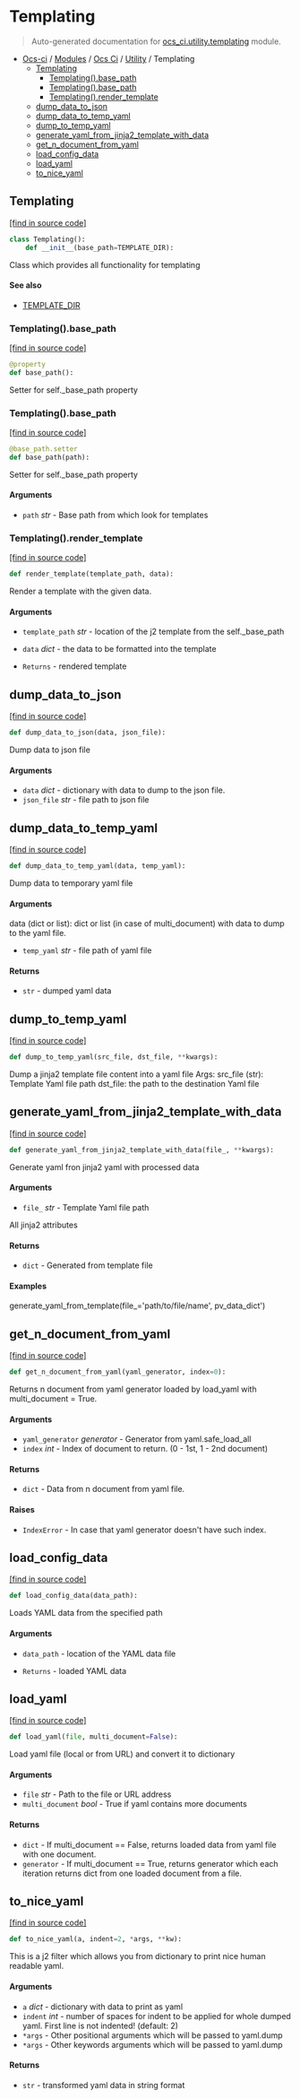 # Templating

> Auto-generated documentation for [ocs_ci.utility.templating](https://github.com/gklein/ocs-ci/blob/master/ocs_ci/utility/templating.py) module.

- [Ocs-ci](../../README.md#ocs-ci) / [Modules](../../MODULES.md#ocs-ci-modules) / [Ocs Ci](../index.md#ocs-ci) / [Utility](index.md#utility) / Templating
    - [Templating](#templating)
        - [Templating().base_path](#templatingbase_path)
        - [Templating().base_path](#templatingbase_path)
        - [Templating().render_template](#templatingrender_template)
    - [dump_data_to_json](#dump_data_to_json)
    - [dump_data_to_temp_yaml](#dump_data_to_temp_yaml)
    - [dump_to_temp_yaml](#dump_to_temp_yaml)
    - [generate_yaml_from_jinja2_template_with_data](#generate_yaml_from_jinja2_template_with_data)
    - [get_n_document_from_yaml](#get_n_document_from_yaml)
    - [load_config_data](#load_config_data)
    - [load_yaml](#load_yaml)
    - [to_nice_yaml](#to_nice_yaml)

## Templating

[[find in source code]](https://github.com/gklein/ocs-ci/blob/master/ocs_ci/utility/templating.py#L52)

```python
class Templating():
    def __init__(base_path=TEMPLATE_DIR):
```

Class which provides all functionality for templating

#### See also

- [TEMPLATE_DIR](../ocs/constants.md#template_dir)

### Templating().base_path

[[find in source code]](https://github.com/gklein/ocs-ci/blob/master/ocs_ci/utility/templating.py#L87)

```python
@property
def base_path():
```

Setter for self._base_path property

### Templating().base_path

[[find in source code]](https://github.com/gklein/ocs-ci/blob/master/ocs_ci/utility/templating.py#L94)

```python
@base_path.setter
def base_path(path):
```

Setter for self._base_path property

#### Arguments

- `path` *str* - Base path from which look for templates

### Templating().render_template

[[find in source code]](https://github.com/gklein/ocs-ci/blob/master/ocs_ci/utility/templating.py#L67)

```python
def render_template(template_path, data):
```

Render a template with the given data.

#### Arguments

- `template_path` *str* - location of the j2 template from the
    self._base_path
- `data` *dict* - the data to be formatted into the template

- `Returns` - rendered template

## dump_data_to_json

[[find in source code]](https://github.com/gklein/ocs-ci/blob/master/ocs_ci/utility/templating.py#L206)

```python
def dump_data_to_json(data, json_file):
```

Dump data to json file

#### Arguments

- `data` *dict* - dictionary with data to dump to the json file.
- `json_file` *str* - file path to json file

## dump_data_to_temp_yaml

[[find in source code]](https://github.com/gklein/ocs-ci/blob/master/ocs_ci/utility/templating.py#L185)

```python
def dump_data_to_temp_yaml(data, temp_yaml):
```

Dump data to temporary yaml file

#### Arguments

data (dict or list): dict or list (in case of multi_document) with
    data to dump to the yaml file.
- `temp_yaml` *str* - file path of yaml file

#### Returns

- `str` - dumped yaml data

## dump_to_temp_yaml

[[find in source code]](https://github.com/gklein/ocs-ci/blob/master/ocs_ci/utility/templating.py#L128)

```python
def dump_to_temp_yaml(src_file, dst_file, **kwargs):
```

Dump a jinja2 template file content into a yaml file
 Args:
    src_file (str): Template Yaml file path
    dst_file: the path to the destination Yaml file

## generate_yaml_from_jinja2_template_with_data

[[find in source code]](https://github.com/gklein/ocs-ci/blob/master/ocs_ci/utility/templating.py#L105)

```python
def generate_yaml_from_jinja2_template_with_data(file_, **kwargs):
```

Generate yaml fron jinja2 yaml with processed data

#### Arguments

- `file_` *str* - Template Yaml file path

All jinja2 attributes

#### Returns

- `dict` - Generated from template file

#### Examples

generate_yaml_from_template(file_='path/to/file/name', pv_data_dict')

## get_n_document_from_yaml

[[find in source code]](https://github.com/gklein/ocs-ci/blob/master/ocs_ci/utility/templating.py#L163)

```python
def get_n_document_from_yaml(yaml_generator, index=0):
```

Returns n document from yaml generator loaded by load_yaml with
multi_document = True.

#### Arguments

- `yaml_generator` *generator* - Generator from yaml.safe_load_all
- `index` *int* - Index of document to return. (0 - 1st, 1 - 2nd document)

#### Returns

- `dict` - Data from n document from yaml file.

#### Raises

- `IndexError` - In case that yaml generator doesn't have such index.

## load_config_data

[[find in source code]](https://github.com/gklein/ocs-ci/blob/master/ocs_ci/utility/templating.py#L12)

```python
def load_config_data(data_path):
```

Loads YAML data from the specified path

#### Arguments

- `data_path` - location of the YAML data file

- `Returns` - loaded YAML data

## load_yaml

[[find in source code]](https://github.com/gklein/ocs-ci/blob/master/ocs_ci/utility/templating.py#L140)

```python
def load_yaml(file, multi_document=False):
```

Load yaml file (local or from URL) and convert it to dictionary

#### Arguments

- `file` *str* - Path to the file or URL address
- `multi_document` *bool* - True if yaml contains more documents

#### Returns

- `dict` - If multi_document == False, returns loaded data from yaml file
    with one document.
- `generator` - If multi_document == True, returns generator which each
    iteration returns dict from one loaded document from a file.

## to_nice_yaml

[[find in source code]](https://github.com/gklein/ocs-ci/blob/master/ocs_ci/utility/templating.py#L26)

```python
def to_nice_yaml(a, indent=2, *args, **kw):
```

This is a j2 filter which allows you from dictionary to print nice human
readable yaml.

#### Arguments

- `a` *dict* - dictionary with data to print as yaml
- `indent` *int* - number of spaces for indent to be applied for whole
    dumped yaml. First line is not indented! (default: 2)
- `*args` - Other positional arguments which will be passed to yaml.dump
- `*args` - Other keywords arguments which will be passed to yaml.dump

#### Returns

- `str` - transformed yaml data in string format
